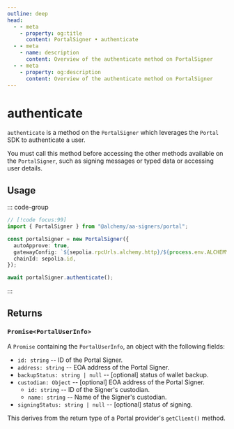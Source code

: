```yaml
---
outline: deep
head:
  - - meta
    - property: og:title
      content: PortalSigner • authenticate
  - - meta
    - name: description
      content: Overview of the authenticate method on PortalSigner
  - - meta
    - property: og:description
      content: Overview of the authenticate method on PortalSigner
---
```


# authenticate

`authenticate` is a method on the `PortalSigner` which leverages the `Portal` SDK to authenticate a user.

You must call this method before accessing the other methods available on the `PortalSigner`, such as signing messages or typed data or accessing user details.

## Usage

::: code-group

```ts [example.ts]
// [!code focus:99]
import { PortalSigner } from "@alchemy/aa-signers/portal";

const portalSigner = new PortalSigner({
  autoApprove: true,
  gatewayConfig: `${sepolia.rpcUrls.alchemy.http}/${process.env.ALCHEMY_API_KEY}`,
  chainId: sepolia.id,
});

await portalSigner.authenticate();
```

:::

## Returns

### `Promise<PortalUserInfo>`

A `Promise` containing the `PortalUserInfo`, an object with the following fields:

- `id: string` -- ID of the Portal Signer.
- `address: string` -- EOA address of the Portal Signer.
- `backupStatus: string | null` -- [optional] status of wallet backup.
- `custodian: Object` -- [optional] EOA address of the Portal Signer.
  - `id: string` -- ID of the Signer's custodian.
  - `name: string` -- Name of the Signer's custodian.
- `signingStatus: string | null` -- [optional] status of signing.

This derives from the return type of a Portal provider's `getClient()` method.

